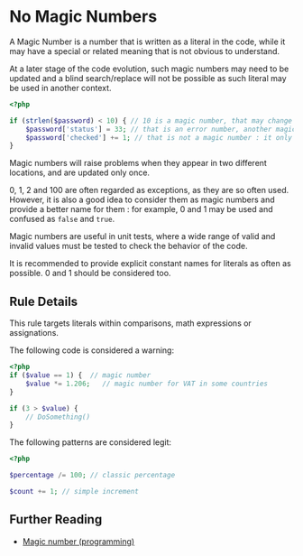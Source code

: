 <!-- Good Practices -->
# No Magic Numbers

A Magic Number is a number that is written as a literal in the code, while it may have a special or related meaning that is not obvious to understand. 

At a later stage of the code evolution, such magic numbers may need to be updated and a blind search/replace will not be possible as such literal may be used in another context.

```php
<?php

if (strlen($password) < 10) { // 10 is a magic number, that may change at any time. 
	$password['status'] = 33; // that is an error number, another magic number
	$password['checked'] += 1; // that is not a magic number : it only counts password's checks
}

```

Magic numbers will raise problems when they appear in two different locations, and are updated only once. 

0, 1, 2 and 100 are often regarded as exceptions, as they are so often used. However, it is also a good idea to consider them as magic numbers and provide a better name for them : for example, 0 and 1 may be used and confused as `false` and `true`.

Magic numbers are useful in unit tests, where a wide range of valid and invalid values must be tested to check the behavior of the code.

It is recommended to provide explicit constant names for literals as often as possible. 0 and 1 should be considered too.

## Rule Details

This rule targets literals within comparisons, math expressions or assignations.

The following code is considered a warning:

```php
<?php
if ($value == 1) {  // magic number
	$value *= 1.206;   // magic number for VAT in some countries
}

if (3 > $value) { 
	// DoSomething()
}

```

The following patterns are considered legit:

```php
<?php

$percentage /= 100; // classic percentage

$count += 1; // simple increment

```


## Further Reading

* [Magic number (programming)]



[Magic number (programming)]: http://en.wikipedia.org/wiki/Magic_number_%28programming%29

